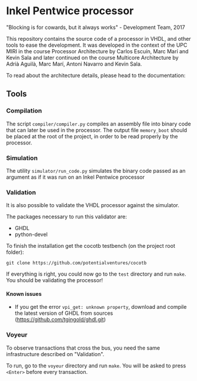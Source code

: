 # Inkel Pentwice processor
"Blocking is for cowards, but it always works" - Development Team, 2017

This repository contains the source code of a processor in VHDL, and other tools to ease the development. It was developed in the context of the UPC MIRI in the course Processor Architecture by Carlos Escuín, Marc Marí and Kevin Sala and later continued on the course Multicore Architecture by Adrià Aguilà, Marc Marí, Antoni Navarro and Kevin Sala.

To read about the architecture details, please head to the documentation:

## Tools
### Compilation
The script `compiler/compiler.py` compiles an assembly file into binary code that can later be used in the processor. The output file `memory_boot` should be placed at the root of the project, in order to be read properly by the processor.

### Simulation
The utility `simulator/run_code.py` simulates the binary code passed as an argument as if it was run on an Inkel Pentwice processor

### Validation
It is also possible to validate the VHDL processor against the simulator.

The packages necessary to run this validator are:
 - GHDL
 - python-devel

To finish the installation get the cocotb testbench (on the project root folder):

    git clone https://github.com/potentialventures/cocotb

If everything is right, you could now go to the `test` directory and run `make`. You should be validating the processor!

#### Known issues
 - If you get the error `vpi_get: unknown property`, download and compile the latest version of GHDL from sources (https://github.com/tgingold/ghdl.git)

### Voyeur
To observe transactions that cross the bus, you need the same infrastructure described on "Validation".

To run, go to the `voyeur` directory and run `make`. You will be asked to press `<Enter>` before every transaction.
